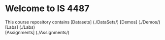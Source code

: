 # Welcome to IS 4487
This course repository contains
[Datasets] (./DataSets/) 
[Demos] (./Demos/)
[Labs] (./Labs)  
[Assignments] (./Assignments/) 